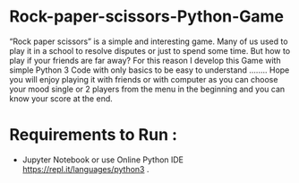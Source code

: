 # Rock-paper-scissors-Python-Game
“Rock paper scissors” is a simple and interesting game.
Many of us used to play it in a school to resolve disputes or just to spend some time.
But how to play if your friends are far away? 
For this reason I develop this Game with simple Python 3 Code with only basics to be easy to understand ........
Hope you will enjoy playing it with friends or with computer as you can choose your mood single or 2 players from 
the menu in the beginning and you can know your score at the end.

# Requirements to Run :
* Jupyter Notebook  or use Online Python IDE https://repl.it/languages/python3 .
